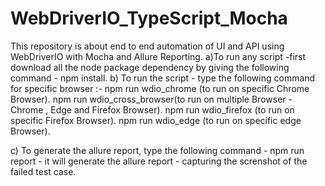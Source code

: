 # WebDriverIO_TypeScript_Mocha
This repository is about end to end automation of UI and API using WebDriverIO with Mocha and Allure Reporting.
a)To run any script -first download all the node package dependency by giving the following command - npm install.
b) To run the script - type the following command for specific browser :- 
npm run wdio_chrome (to run on specific Chrome Browser).
npm run wdio_cross_browser(to run on multiple Browser - Chrome , Edge and Firefox Browser).
npm run wdio_firefox (to run on specific Firefox Browser).
npm run wdio_edge (to run on specific edge Browser). 

c) To generate the allure report, type the following command - npm run report - it will generate the allure report - capturing the screnshot of the failed 
test case. 

